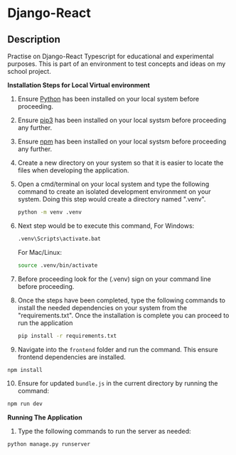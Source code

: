# Django-React

## Description
Practise on Django-React Typescript for educational and experimental purposes. This is part of an environment to test concepts and ideas on my school project.

**Installation Steps for Local Virtual environment**
1) Ensure [Python](https://www.python.org/downloads/) has been installed on your local system before proceeding.

2) Ensure [pip3](https://cloudzy.com/blog/pip-upgrade/) has been installed on your local systsm before proceeding any further. 

3) Ensure [npm](https://kinsta.com/blog/how-to-install-node-js/) has been installed on your local systsm before proceeding any further. 

4) Create a new directory on your system so that it is easier to locate the files when developing the application.

5) Open a cmd/terminal on your local system and type the following command to create an isolated development environment on your system. Doing this step would create a directory named ".venv".
    ```bash
    python -m venv .venv
    ```

6) Next step would be to execute this command,
   For Windows:
     ```bash
     .venv\Scripts\activate.bat
      ```
    For Mac/Linux:
    ```bash
    source .venv/bin/activate
    ```
7) Before proceeding look for the (.venv) sign on your command line before proceeding.

8) Once the steps have been completed, type the following commands to install the needed dependencies on your system from the "requirements.txt". Once the installation is complete you can proceed to run the application
    ```bash
   pip install -r requirements.txt
    ```

9) Navigate into the `frontend` folder and run the command. This ensure frontend dependencies are installed.
  ```bash
  npm install
  ```

10) Ensure for updated `bundle.js` in the current directory by running the command:
  ```bash
  npm run dev
  ```

**Running The Application**
1) Type the following commands to run the server as needed:
  ```bash
  python manage.py runserver
  ```